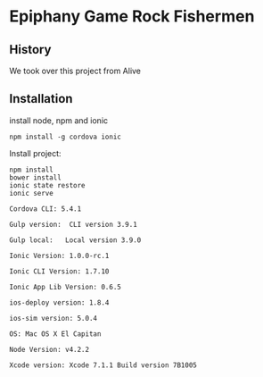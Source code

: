 # Epiphany Game Rock Fishermen
## History

We took over this project from Alive

## Installation

install node, npm and ionic

```
npm install -g cordova ionic
```

Install project:
```
npm install
bower install
ionic state restore
ionic serve
```

```
Cordova CLI: 5.4.1

Gulp version:  CLI version 3.9.1

Gulp local:   Local version 3.9.0

Ionic Version: 1.0.0-rc.1

Ionic CLI Version: 1.7.10

Ionic App Lib Version: 0.6.5

ios-deploy version: 1.8.4 

ios-sim version: 5.0.4 

OS: Mac OS X El Capitan

Node Version: v4.2.2

Xcode version: Xcode 7.1.1 Build version 7B1005 ​
```